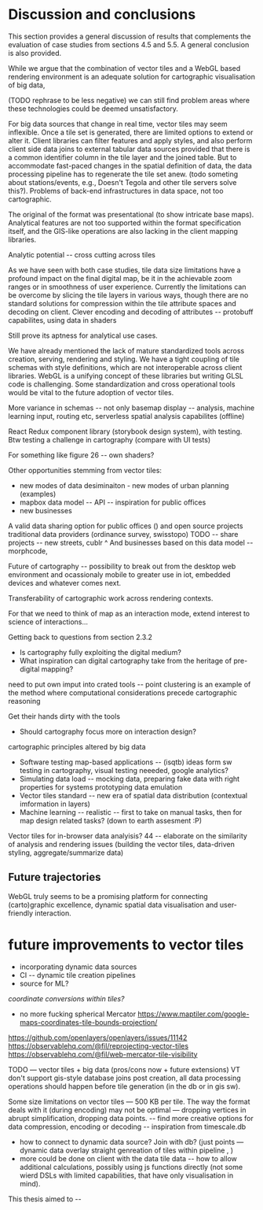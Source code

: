 # Discussion and conclusions

This section provides a general discussion of results that complements the evaluation of case studies from sections 4.5 and 5.5. A general conclusion is also provided.

While we argue that the combination of vector tiles and a WebGL based rendering environment is an adequate solution for cartographic visualisation of big data, 

(TODO rephrase to be less negative) we can still find problem areas where these technologies could be deemed unsatisfactory.

For big data sources that change in real time, vector tiles may seem inflexible. Once a tile set is generated, there are limited options to extend or alter it. Client libraries can filter features and apply styles, and also perform client side data joins to external tabular data sources provided that there is a common identifier column in the tile layer and the joined table. But to accommodate fast-paced changes in the spatial definition of data, the data processing pipeline has to regenerate the tile set anew. (todo someting about stations/events, e.g., Doesn't Tegola and other tile servers solve this?). 
Problems of back-end infrastructures in data space, not too cartographic.

The original of the format was presentational (to show intricate base maps). Analytical features are not too supported within the format specification itself, and the GIS-like operations are also lacking in the client mapping libraries. 

Analytic potential -- cross cutting across tiles


As we have seen with both case studies, tile data size limitations have a profound impact on the final digital map, be it in the achievable zoom ranges or in smoothness of user experience. Currently the limitations can be overcome by slicing the tile layers in various ways, though there are no standard solutions for compression within the tile attribute spaces and decoding on client.
Clever encoding and decoding of attributes -- protobuff capabilites, using data in shaders

Still prove its aptness for analytical use cases.

We have already mentioned the lack of mature standardized tools across creation, serving, rendering and styling. We have a tight coupling of tile schemas with style definitions, which are not interoperable across client libraries. WebGL is a unifying concept of these libraries but writing GLSL code is challenging. Some standardization and cross operational tools would be vital to the future adoption of vector tiles.  



More variance in schemas -- not only basemap display -- analysis, machine learning input, routing etc, serverless spatial analysis capabilites (offline)


React Redux component library (storybook design system), with testing. Btw testing a challenge in cartography (compare with UI tests)


For something like figure 26 -- own shaders?

Other opportunities stemming from vector tiles:
- new modes of data desiminaiton - new modes of urban planning (examples)
- mapbox data model -- API -- inspiration for public offices 
- new businesses 

A valid data sharing option for public offices () and open source projects
traditional data providers (ordinance survey, swisstopo)
TODO -- share projects -- new streets, cublr
^ And businesses based on this data model -- morphcode, 


Future of cartography -- possibility to break out from the desktop web environment and ocassionaly mobile to greater use in iot, embedded devices and whatever comes next.

Transferability of cartographic work across rendering contexts.

For that we need to think of map as an interaction mode, extend interest to science of interactions...

Getting back to questions from section  2.3.2
- Is cartography fully exploiting the digital medium?
- What inspiration can digital cartography take from the heritage of pre-digital mapping?

need to put own imput into crated tools -- point clustering is an example of the method where computational considerations precede cartographic reasoning

Get their hands dirty with the tools


- Should cartography focus more on interaction design?

cartographic principles altered by big data


- Software testing map-based applications --  (isqtb) ideas form sw testing in cartography, visual testing neeeded, google analytics? 
- Simulating data load -- mocking data, preparing fake data with right properties for systems prototyping data emulation 
- Vector tiles standard -- new era of spatial data distribution (contextual imformation in layers)
- Machine learning -- realistic -- first to take on manual tasks, then for map design related tasks? (down to earth assesment :P)

 Vector tiles for in-browser data analyisis?
 44 -- elaborate on the similarity of analysis and rendering issues (building the     vector tiles, data-driven styling, aggregate/summarize data)


Future trajectories
-------------------

WebGL truly seems to be a promising platform for connecting (carto)graphic excellence, dynamic spatial data visualisation and user-friendly interaction.

# future improvements to vector tiles
- incorporating dynamic data sources
- CI -- dynamic tile creation pipelines
- source for ML?

*coordinate conversions within tiles?*
- no more fucking spherical Mercator https://www.maptiler.com/google-maps-coordinates-tile-bounds-projection/

https://github.com/openlayers/openlayers/issues/11142
https://observablehq.com/@fil/reprojecting-vector-tiles
https://observablehq.com/@fil/web-mercator-tile-visibility

TODO — vector tiles + big data (pros/cons now + future extensions) 
VT don't support gis-style database joins post creation, all data processing operations should happen before tile generation (in the db or in gis sw).


Some size limitations on vector tiles — 500 KB per tile. The way the format deals with it (during encoding) may not be optimal — dropping vertices in abrupt simplification, dropping data points. 
-- find more creative options for data compression, encoding or decoding -- inspiration from timescale.db


- how to connect to dynamic data source? Join with db? (just points — dynamic data overlay straight genreation of tiles within pipeline , )
- more could be done on client with the data tile data -- how to allow additional calculations, possibly using js functions directly (not some wierd DSLs with limited capabilities, that have only visualisation in mind).


This thesis aimed to --
